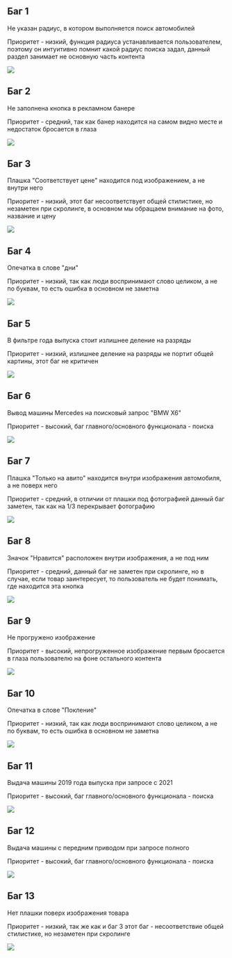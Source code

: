 ## Баг 1
Не указан радиус, в котором выполняется поиск автомобилей

Приоритет - низкий, функция радиуса устанавливается пользователем, поэтому он интуитивно помнит какой радиус поиска задал, данный раздел занимает не основную часть контента

![](https://github.com/RibaPony/QA_Avito/blob/main/images/bug1.png)

## Баг 2
Не заполнена кнопка в рекламном банере

Приоритет - средний, так как банер находится на самом видно месте и недостаток бросается в глаза

![](https://github.com/RibaPony/QA_Avito/blob/main/images/bug2.png)

## Баг 3
Плашка "Соответствует цене" находится под изображением, а не внутри него

Приоритет - низкий, этот баг несоответствует общей стилистике, но незаметен при скролинге, в основном мы обращаем внимание на фото, название и цену

![](https://github.com/RibaPony/QA_Avito/blob/main/images/bug3.png)

## Баг 4
Опечатка в слове "дни"

Приоритет - низкий, так как люди воспринимают слово целиком, а не по буквам, то есть ошибка в основном не заметна

![](https://github.com/RibaPony/QA_Avito/blob/main/images/bug4.png)

## Баг 5
В фильтре года выпуска стоит излишнее деление на разряды

Приоритет - низкий, излишнее деление на разряды не портит общей картины, этот баг не критичен

![](https://github.com/RibaPony/QA_Avito/blob/main/images/bug5.png)

## Баг 6
Вывод машины Mercedes на поисковый запрос "BMW X6"

Приоритет - высокий, баг главного/основного функционала - поиска

![](https://github.com/RibaPony/QA_Avito/blob/main/images/bug6.png)

## Баг 7
Плашка "Только на авито" находится внутри изображения автомобиля, а не поверх него

Приоритет - средний, в отличии от плашки под фотографией данный баг заметен, так как на 1/3 перекрывает фотографию

![](https://github.com/RibaPony/QA_Avito/blob/main/images/bug7.png)

## Баг 8
Значок "Нравится" расположен внутри изображения, а не под ним

Приоритет - средний, данный баг не заметен при скролинге, но в случае, если товар заинтересует, то пользователь не будет понимать, где находится эта кнопка

![](https://github.com/RibaPony/QA_Avito/blob/main/images/bug8.png)

## Баг 9
Не прогружено изображение

Приоритет - высокий, непрогруженное изображение первым бросается в глаза пользователю на фоне остального контента

![](https://github.com/RibaPony/QA_Avito/blob/main/images/bug9.png)

## Баг 10
Опечатка в слове "Покление"

Приоритет - низкий, так как люди воспринимают слово целиком, а не по буквам, то есть ошибка в основном не заметна

![](https://github.com/RibaPony/QA_Avito/blob/main/images/bug10.png)

## Баг 11
Выдача машины 2019 года выпуска при запросе с 2021

Приоритет - высокий, баг главного/основного функционала - поиска

![](https://github.com/RibaPony/QA_Avito/blob/main/images/bug11.png)

## Баг 12
Выдача машины c передним приводом при запросе полного

Приоритет - высокий, баг главного/основного функционала - поиска

![](https://github.com/RibaPony/QA_Avito/blob/main/images/bug12.png)

## Баг 13 
Нет плашки поверх изображения товара

Приоритет - низкий, так же как и баг 3 этот баг - несоответствие общей стилистике, но незаметен при скролинге

![](https://github.com/RibaPony/QA_Avito/blob/main/images/bug13.png)
